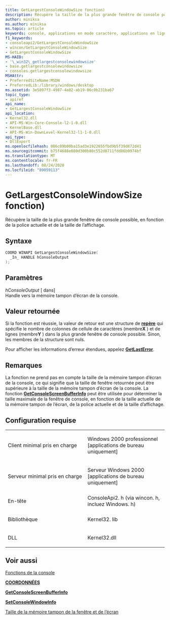 ```yaml
---
title: GetLargestConsoleWindowSize fonction)
description: Récupère la taille de la plus grande fenêtre de console possible, en fonction de la police actuelle et de la taille de l’affichage.
author: miniksa
ms.author: miniksa
ms.topic: article
keywords: console, applications en mode caractère, applications en ligne de commande, applications Terminal Server, API de console
f1_keywords:
- consoleapi2/GetLargestConsoleWindowSize
- wincon/GetLargestConsoleWindowSize
- GetLargestConsoleWindowSize
MS-HAID:
- '\_win32\_getlargestconsolewindowsize'
- base.getlargestconsolewindowsize
- consoles.getlargestconsolewindowsize
MSHAttr:
- PreferredSiteName:MSDN
- PreferredLib:/library/windows/desktop
ms.assetid: 3e5897f3-4987-4a82-ab19-06c0b231ba67
topic_type:
- apiref
api_name:
- GetLargestConsoleWindowSize
api_location:
- Kernel32.dll
- API-MS-Win-Core-Console-l2-1-0.dll
- KernelBase.dll
- API-MS-Win-DownLevel-Kernel32-l1-1-0.dll
api_type:
- DllExport
ms.openlocfilehash: 086c09b00ba15ad3e1922655fbd9b5f39d872d41
ms.sourcegitcommit: b75f4688e080d300b80c552d0711fdd86b9974bf
ms.translationtype: MT
ms.contentlocale: fr-FR
ms.lasthandoff: 08/24/2020
ms.locfileid: "89059113"
---
```

# <a name="getlargestconsolewindowsize-function"></a>GetLargestConsoleWindowSize fonction)


Récupère la taille de la plus grande fenêtre de console possible, en fonction de la police actuelle et de la taille de l’affichage.

<a name="syntax"></a>Syntaxe
------

```C
COORD WINAPI GetLargestConsoleWindowSize(
  _In_ HANDLE hConsoleOutput
);
```

<a name="parameters"></a>Paramètres
----------

*hConsoleOutput* \[ dans\]  
Handle vers la mémoire tampon d’écran de la console.

<a name="return-value"></a>Valeur retournée
------------

Si la fonction est réussie, la valeur de retour est une structure de [**repère**](coord-str.md) qui spécifie le nombre de colonnes de cellule de caractères (membre**X** ) et de lignes (membre**Y** ) dans la plus grande fenêtre de console possible. Sinon, les membres de la structure sont nuls.

Pour afficher les informations d’erreur étendues, appelez [**GetLastError**](https://msdn.microsoft.com/library/windows/desktop/ms679360).

<a name="remarks"></a>Remarques
-------

La fonction ne prend pas en compte la taille de la mémoire tampon d’écran de la console, ce qui signifie que la taille de fenêtre retournée peut être supérieure à la taille de la mémoire tampon d’écran de la console. La fonction [**GetConsoleScreenBufferInfo**](getconsolescreenbufferinfo.md) peut être utilisée pour déterminer la taille maximale de la fenêtre de console, en fonction de la taille actuelle de la mémoire tampon de l’écran, de la police actuelle et de la taille d’affichage.

<a name="requirements"></a>Configuration requise
------------

<table>
<colgroup>
<col width="50%" />
<col width="50%" />
</colgroup>
<tbody>
<tr class="odd">
<td><p>Client minimal pris en charge</p></td>
<td><p>Windows 2000 professionnel [applications de bureau uniquement]</p></td>
</tr>
<tr class="even">
<td><p>Serveur minimal pris en charge</p></td>
<td><p>Serveur Windows 2000 [applications de bureau uniquement]</p></td>
</tr>
<tr class="odd">
<td><p>En-tête</p></td>
<td>ConsoleApi2. h (via wincon. h, incluez Windows. h)</td>
</tr>
<tr class="even">
<td><p>Bibliothèque</p></td>
<td>Kernel32. lib</td>
</tr>
<tr class="odd">
<td><p>DLL</p></td>
<td>Kernel32.dll</td>
</tr>
<tr class="even">
</tr>
<tr class="odd">
</tr>
<tr class="even">
</tr>
</tbody>
</table>

## <a name="span-idsee_alsospansee-also"></a><span id="see_also"></span>Voir aussi


[Fonctions de la console](console-functions.md)

[**COORDONNÉES**](coord-str.md)

[**GetConsoleScreenBufferInfo**](getconsolescreenbufferinfo.md)

[**SetConsoleWindowInfo**](setconsolewindowinfo.md)

[Taille de la mémoire tampon de la fenêtre et de l’écran](window-and-screen-buffer-size.md)

 

 




